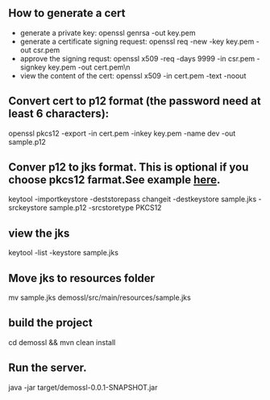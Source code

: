 ## How to generate a cert

 * generate a private key: openssl genrsa -out key.pem
 * generate a certificate signing request: openssl req -new -key key.pem -out csr.pem
 * approve the signing requst:  openssl x509 -req -days 9999 -in csr.pem -signkey key.pem -out cert.pem\n
 * view the content of the cert: openssl x509 -in cert.pem -text -noout

## Convert cert to p12 format (the password need at least 6 characters):
openssl pkcs12 -export -in cert.pem -inkey key.pem -name dev -out sample.p12

## Conver p12 to jks format. This is optional if you choose pkcs12 farmat.See example [here](http://zetcode.com/springboot/https/). 
keytool -importkeystore -deststorepass changeit  -destkeystore sample.jks -srckeystore sample.p12 -srcstoretype PKCS12

## view the jks 
keytool -list -keystore sample.jks

## Move jks to resources folder
mv sample.jks demossl/src/main/resources/sample.jks

## build the project
cd demossl && mvn clean install

## Run the server.
java -jar target/demossl-0.0.1-SNAPSHOT.jar








